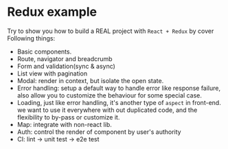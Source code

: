 # Redux example

Try to show you how to build a REAL project with `React + Redux` by cover Following things:

* Basic components.
* Route, navigator and breadcrumb
* Form and validation(sync & async)
* List view with pagination
* Modal: render in context, but isolate the open state.
* Error handling: setup a default way to handle error like response failure, also allow you to customize the behaviour for some special case.
* Loading, just like error handling, it's another type of `aspect` in front-end. we want to use it everywhere with out duplicated code, and the flexibility to by-pass or customize it.
* Map: integrate with non-react lib.
* Auth: control the render of component by user's authority
* CI: lint -> unit test -> e2e test